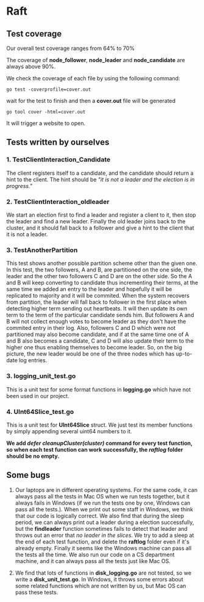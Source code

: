 # Raft

## Test coverage
Our overall test coverage ranges from 64% to 70%

The coverage of **node_follower**, **node_leader** and **node_candidate** are always above 90%.

We check the coverage of each file by using the following command:


```
go test -coverprofile=cover.out
```

wait for the test to finish and then a **cover.out** file will be generated

```
go tool cover -html=cover.out
```
It will trigger a website to open.


## Tests written by ourselves

### 1. TestClientInteraction_Candidate
The client registers itself to a candidate, and the candidate should return a hint to the client. The hint should be *"it is not a leader and the election is in progress."*

### 2. TestClientInteraction_oldleader
We start an election first to find a leader and register a client to it, then stop the leader and find a new leader. Finally the old leader joins back to the cluster, and it should fall back to a follower and give a hint to the client that it is not a leader.

### 3. TestAnotherPartition
This test shows another possible partition scheme other than the given one. In this test, the two followers, A and B, are partitioned on the one side, the leader and the other two followers C and D are on the other side. So the A and B will keep converting to candidate thus incrementing their terms, at the same time we added an entry to the leader and hopefully it will be replicated to majority and it will be commited. When the system recovers from partition, the leader will fall back to follower in the first place when detecting higher term sending out heartbeats. It will then update its own term to the term of the particular candidate sends him. But followers A and B will not collect enough votes to become leader as they don't have the commited entry in their log. Also, followers C and D which were not partitioned may also become candidate, and if at the same time one of A and B also becomes a candidate, C and D will also update their term to the higher one thus enabling themselves to become leader. So, on the big picture, the new leader would be one of the three nodes which has up-to-date log entries.

### 3. logging_unit_test.go
This is a unit test for some format functions in **logging.go** which have not been used in our project.

### 4. UInt64Slice_test.go
This is a unit test for **UInt64Slice** struct. We just test its member functions by simply appending several uint64 numbers to it.

**We add *defer cleanupCluster(cluster)* command for every test function, so when each test function can work successfully, the *raftlog* folder should be no empty.**

## Some bugs

1. Our laptops are in different operating systems. For the same code, it can always pass all the tests in Mac OS when we run tests together, but it always fails in Windows (if we run the tests one by one, Windows can pass all the tests.). When we print out some staff in Windows, we think that our code is logically correct. We also find that during the sleep period, we can always print out a leader during a election successfully, but the **findleader** function sometimes fails to detect that leader and throws out an error that *no leader in the slices*. We try to add a sleep at the end of each test function, and delete the **raftlog** folder even if it's already empty. Finally it seems like the Windows machine can pass all the tests all the time. We also run our code on a CS department machine, and it can always pass all the tests just like Mac OS.

2. We find that lots of functions in **disk_logging.go** are not tested, so we write a **disk_unit_test.go**. In Windows, it throws some errors about some related functions which are not written by us, but Mac OS can pass these tests.

